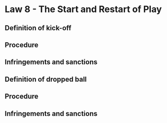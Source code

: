 # Law 8 - The Start and Restart of Play

Definition of kick-off
----

Procedure
----

Infringements and sanctions
----

Definition of dropped ball
----

Procedure
----

Infringements and sanctions
----


